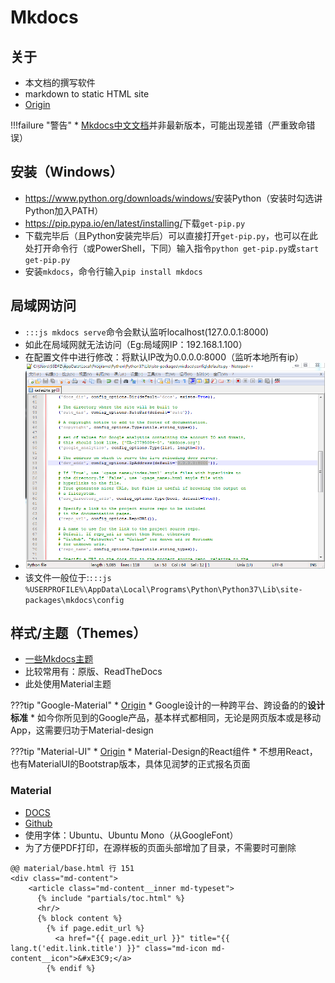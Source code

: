 # Mkdocs
## 关于
* 本文档的撰写软件
* markdown to static HTML site
* [Origin](https://www.mkdocs.org/)

!!!failure "警告"
    * [Mkdocs中文文档](https://markdown-docs-zh.readthedocs.io/zh_CN/latest/)并非最新版本，可能出现差错（严重致命错误）

## 安装（Windows）
* <https://www.python.org/downloads/windows/>安装Python（安装时勾选讲Python加入PATH）
* <https://pip.pypa.io/en/latest/installing/>下载`get-pip.py`
* 下载完毕后（且Python安装完毕后）可以直接打开`get-pip.py`，也可以在此处打开命令行（或PowerShell，下同）输入指令`python get-pip.py`或`start get-pip.py`
* 安装`mkdocs`，命令行输入`pip install mkdocs`

## 局域网访问
* `:::js mkdocs serve`命令会默认监听localhost(127.0.0.1:8000)
* 如此在局域网就无法访问（Eg:局域网IP：192.168.1.100）
* 在配置文件中进行修改：将默认IP改为0.0.0.0:8000（监听本地所有ip）
* ![MkdocsPort](../img/about/mkdocs_port.png)
* 该文件一般位于:`:::js %USERPROFILE%\AppData\Local\Programs\Python\Python37\Lib\site-packages\mkdocs\config`

## 样式/主题（Themes）
* [一些Mkdocs主题](https://github.com/mkdocs/mkdocs/wiki/MkDocs-Themes)
* 比较常用有：原版、ReadTheDocs
* 此处使用Material主题

???tip "Google-Material"
    * [Origin](https://www.material.io/)
    * Google设计的一种跨平台、跨设备的的**设计标准**
    * 如今你所见到的Google产品，基本样式都相同，无论是网页版本或是移动App，这需要归功于Material-design

???tip "Material-UI"
    * [Origin](https://material-ui.com/)
    * Material-Design的React组件
    * 不想用React，也有MaterialUI的Bootstrap版本，具体见润梦的正式报名页面

### Material
* [DOCS](http://squidfunk.github.io/mkdocs-material/)
* [Github](https://github.com/squidfunk/mkdocs-material)
* 使用字体：Ubuntu、Ubuntu Mono（从GoogleFont）
* 为了方便PDF打印，在源样板的页面头部增加了目录，不需要时可删除
``` hl_lines="4 5"
@@ material/base.html 行 151
<div class="md-content">
    <article class="md-content__inner md-typeset">
      {% include "partials/toc.html" %}
      <hr/>
      {% block content %}
        {% if page.edit_url %}
          <a href="{{ page.edit_url }}" title="{{ lang.t('edit.link.title') }}" class="md-icon md-content__icon">&#xE3C9;</a>
        {% endif %}
```










